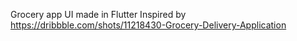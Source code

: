 Grocery app UI made in Flutter Inspired by https://dribbble.com/shots/11218430-Grocery-Delivery-Application


